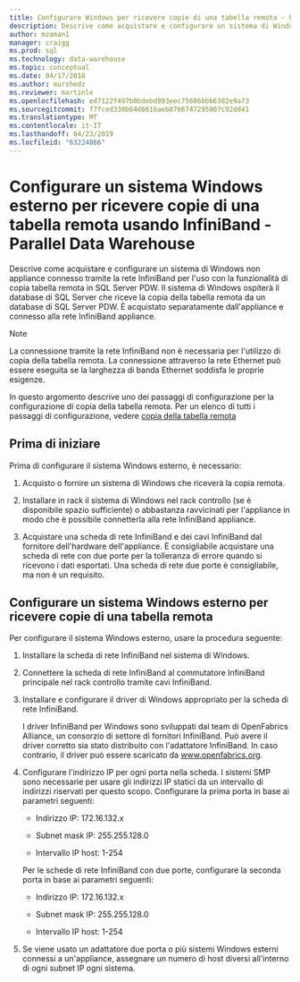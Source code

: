 ```yaml
---
title: Configurare Windows per ricevere copie di una tabella remota - Parallel Data Warehouse | Microsoft Docs
description: Descrive come acquistare e configurare un sistema di Windows non appliance connesso tramite la rete InfiniBand per l'uso con la funzionalità di copia tabella remota in Parallel Data Warehouse. Il sistema di Windows ospiterà il database di SQL Server che riceve la copia della tabella remota da un database di SQL Server PDW. È acquistato separatamente dall'appliance e connesso alla rete InfiniBand appliance.
author: mzaman1
manager: craigg
ms.prod: sql
ms.technology: data-warehouse
ms.topic: conceptual
ms.date: 04/17/2018
ms.author: murshedz
ms.reviewer: martinle
ms.openlocfilehash: ed7122f497b0bdebd893eec75606bbb6382e9a73
ms.sourcegitcommit: f7fced330b64d6616aeb8766747295807c92dd41
ms.translationtype: MT
ms.contentlocale: it-IT
ms.lasthandoff: 04/23/2019
ms.locfileid: "63224866"
---
```

# <a name="configure-an-external-windows-system-to-receive-remote-table-copies-using-infiniband---parallel-data-warehouse"></a>Configurare un sistema Windows esterno per ricevere copie di una tabella remota usando InfiniBand - Parallel Data Warehouse
Descrive come acquistare e configurare un sistema di Windows non appliance connesso tramite la rete InfiniBand per l'uso con la funzionalità di copia tabella remota in SQL Server PDW. Il sistema di Windows ospiterà il database di SQL Server che riceve la copia della tabella remota da un database di SQL Server PDW. È acquistato separatamente dall'appliance e connesso alla rete InfiniBand appliance.  
  
> [!NOTE]  
> La connessione tramite la rete InfiniBand non è necessaria per l'utilizzo di copia della tabella remota. La connessione attraverso la rete Ethernet può essere eseguita se la larghezza di banda Ethernet soddisfa le proprie esigenze.  
  
In questo argomento descrive uno dei passaggi di configurazione per la configurazione di copia della tabella remota. Per un elenco di tutti i passaggi di configurazione, vedere [copia della tabella remota](remote-table-copy.md)  
  
## <a name="before-you-begin"></a>Prima di iniziare  
Prima di configurare il sistema Windows esterno, è necessario:  
  
1.  Acquisto o fornire un sistema di Windows che riceverà la copia remota.  
  
2.  Installare in rack il sistema di Windows nel rack controllo (se è disponibile spazio sufficiente) o abbastanza ravvicinati per l'appliance in modo che è possibile connetterla alla rete InfiniBand appliance.  
  
3.  Acquistare una scheda di rete InfiniBand e dei cavi InfiniBand dal fornitore dell'hardware dell'appliance. È consigliabile acquistare una scheda di rete con due porte per la tolleranza di errore quando si ricevono i dati esportati. Una scheda di rete due porte è consigliabile, ma non è un requisito.  
  
## <a name="HowToWindows"></a>Configurare un sistema Windows esterno per ricevere copie di una tabella remota  
Per configurare il sistema Windows esterno, usare la procedura seguente:  
  
1.  Installare la scheda di rete InfiniBand nel sistema di Windows.  
  
2.  Connettere la scheda di rete InfiniBand al commutatore InfiniBand principale nel rack controllo tramite cavi InfiniBand.  
  
3.  Installare e configurare il driver di Windows appropriato per la scheda di rete InfiniBand.  
  
    I driver InfiniBand per Windows sono sviluppati dal team di OpenFabrics Alliance, un consorzio di settore di fornitori InfiniBand.  Può avere il driver corretto sia stato distribuito con l'adattatore InfiniBand. In caso contrario, il driver può essere scaricato da www.openfabrics.org.  
  
4.  Configurare l'indirizzo IP per ogni porta nella scheda. I sistemi SMP sono necessarie per usare gli indirizzi IP statici da un intervallo di indirizzi riservati per questo scopo. Configurare la prima porta in base ai parametri seguenti:  
  
    -   Indirizzo IP: 172.16.132.x  
  
    -   Subnet mask IP: 255.255.128.0  
  
    -   Intervallo IP host: 1-254  
  
    Per le schede di rete InfiniBand con due porte, configurare la seconda porta in base ai parametri seguenti:  
  
    -   Indirizzo IP: 172.16.132.x  
  
    -   Subnet mask IP: 255.255.128.0  
  
    -   Intervallo IP host: 1-254  
  
5.  Se viene usato un adattatore due porta o più sistemi Windows esterni connessi a un'appliance, assegnare un numero di host diversi all'interno di ogni subnet IP ogni sistema.  
  
<!-- MISSING LINKS 
## See Also  
[Common Metadata Query Examples &#40;SQL Server PDW&#41;](../sqlpdw/common-metadata-query-examples-sql-server-pdw.md)  
-->
  

